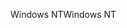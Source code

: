 <span data-ttu-id="2c9b2-101">Windows NT</span><span class="sxs-lookup"><span data-stu-id="2c9b2-101">Windows NT</span></span>